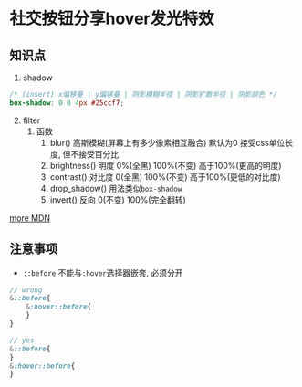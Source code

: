 # 社交按钮分享hover发光特效

## 知识点

1. shadow
 ```scss
 /* (insert) x偏移量 | y偏移量 | 阴影模糊半径 | 阴影扩散半径 | 阴影颜色 */
 box-shadow: 0 0 4px #25ccf7;
 ```
2. filter
   1. 函数
      1. blur() 高斯模糊(屏幕上有多少像素相互融合) 默认为0  接受css单位长度, 但不接受百分比
      2. brightness() 明度 0%(全黑) 100%(不变) 高于100%(更高的明度)
      3. contrast() 对比度 0(全黑) 100%(不变) 高于100%(更低的对比度)
      4. drop_shadow()  用法类似`box-shadow`
      5. invert() 反向 0(不变) 100%(完全翻转)

[more MDN](https://developer.mozilla.org/zh-CN/docs/Web/CSS/filter)
## 注意事项

- `::before` 不能与`:hover`选择器嵌套, 必须分开
  
```scss
// wrong
&::before{
    &:hover::before{
    }
}

// yes
&::before{
}
&:hover::before{
}
```